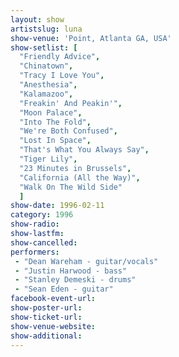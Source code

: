 ```yaml
---
layout: show
artistslug: luna
show-venue: 'Point, Atlanta GA, USA'
show-setlist: [
  "Friendly Advice",
  "Chinatown",
  "Tracy I Love You",
  "Anesthesia",
  "Kalamazoo",
  "Freakin' And Peakin'",
  "Moon Palace",
  "Into The Fold",
  "We're Both Confused",
  "Lost In Space",
  "That's What You Always Say",
  "Tiger Lily",
  "23 Minutes in Brussels",
  "California (All the Way)",
  "Walk On The Wild Side"
  ]
show-date: 1996-02-11
category: 1996
show-radio: 
show-lastfm: 
show-cancelled: 
performers: 
 - "Dean Wareham - guitar/vocals"
 - "Justin Harwood - bass"
 - "Stanley Demeski - drums"
 - "Sean Eden - guitar"
facebook-event-url: 
show-poster-url: 
show-ticket-url: 
show-venue-website: 
show-additional: 
---
```



